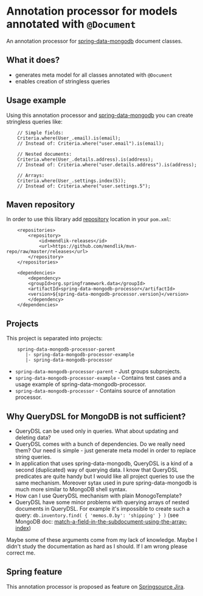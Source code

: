 Annotation processor for models annotated with `@Document`
=========================================================

An annotation processor for [spring-data-mongodb](http://www.springsource.org/spring-data/mongodb) document classes. 

What it does?
-------------

- generates meta model for all classes annotated with `@Document`
- enables creation of stringless queries

Usage example
-------------

Using this annotation processor and [spring-data-mongodb](http://www.springsource.org/spring-data/mongodb) you can create stringless queries like:

		// Simple fields:		
		Criteria.where(User_.email).is(email);
		// Instead of: Criteria.where("user.email").is(email);

		// Nested documents:	
		Criteria.where(User_.details.address).is(address);
		// Instead of: Criteria.where("user.details.address").is(address);

		// Arrays:	
		Criteria.where(User_.settings.index(5));
		// Instead of: Criteria.where("user.settings.5");

Maven repository
----------------

In order to use this library add [repository](http://github.com/mendlik/mvn-repo) location in your `pom.xml`:

		<repositories>
		    <repository>
		        <id>mendlik-releases</id>
		        <url>https://github.com/mendlik/mvn-repo/raw/master/releases</url>
		    </repository>
		</repositories>

		<dependencies>
		    <dependency>
			<groupId>org.springframework.data</groupId>
			<artifactId>spring-data-mongodb-processor</artifactId>
			<version>${spring-data-mongodb-processor.version}</version>
		    </dependency>
		</dependencies>

Projects
--------
This project is separated into projects:

		spring-data-mongodb-processor-parent
		   |- spring-data-mongodb-processor-example
		   |- spring-data-mongodb-processor

- `spring-data-mongodb-processor-parent` - Just groups subprojects.
- `spring-data-mongodb-processor-example` - Contains test cases and a usage example of spring-data-mongodb-processor.
- `spring-data-mongodb-processor` - Contains source of annotation processor.

Why QueryDSL for MongoDB is not sufficient? 
-------------------------------------------
- QueryDSL can be used only in queries. What about updating and deleting data?
- QueryDSL comes with a bunch of dependencies. Do we really need them? Our need is simple - just generate meta model in order to replace string queries.
- In application that uses spring-data-mongodb, QueryDSL is a kind of a second (duplicated) way of querying data. I know that QueryDSL predicates are quite handy but I would like all project queries to use the same mechanism. Moreover sytax used in pure spring-data-mongodb is much more similar to MongoDB shell syntax.
- How can I use QueryDSL mechanism with plain MonogoTemplate?
- QueryDSL have some minor problems with querying arrays of nested documents in QueryDSL. For example it's impossible to create such a query: `db.inventory.find( { 'memos.0.by': 'shipping' } )` (see MongoDB doc: [match-a-field-in-the-subdocument-using-the-array-index](http://docs.mongodb.org/manual/tutorial/query-documents/#match-a-field-in-the-subdocument-using-the-array-index))

Maybe some of these arguments come from my lack of knowledge. Maybe I didn't study the documentation as hard as I should. If I am wrong please correct me.

Spring feature
--------------
This annotation processor is proposed as feature on [Springsource Jira](https://jira.springsource.org/browse/DATAMONGO-744).
